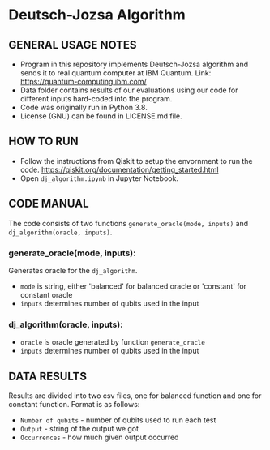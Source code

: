 # Deutsch-Jozsa Algorithm 

## GENERAL USAGE NOTES

- Program in this repository implements Deutsch-Jozsa algorithm and sends it to real quantum computer at IBM Quantum. Link: https://quantum-computing.ibm.com/
- Data folder contains results of our evaluations using our code for different inputs hard-coded into the program.
- Code was originally run in Python 3.8.
- License (GNU) can be found in LICENSE.md file.

## HOW TO RUN

- Follow the instructions from Qiskit to setup the envornment to run the code. https://qiskit.org/documentation/getting_started.html
- Open `dj_algorithm.ipynb` in Jupyter Notebook.


## CODE MANUAL

The code consists of two functions `generate_oracle(mode, inputs)` and `dj_algorithm(oracle, inputs)`.

### generate_oracle(mode, inputs):

Generates oracle for the `dj_algorithm`.
- `mode` is string, either 'balanced' for balanced oracle or 'constant' for constant oracle
- `inputs` determines number of qubits used in the input

### dj_algorithm(oracle, inputs):

- `oracle` is oracle generated by function `generate_oracle`
- `inputs` determines number of qubits used in the input

## DATA RESULTS

Results are divided into two csv files, one for balanced function and one for constant function.
Format is as follows:
- `Number of qubits` - number of qubits used to run each test
- `Output` - string of the output we got
- `Occurrences` - how much given output occurred
